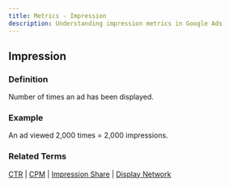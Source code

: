 ```yaml
---
title: Metrics - Impression
description: Understanding impression metrics in Google Ads
---
```


## Impression

### Definition
Number of times an ad has been displayed.

### Example
An ad viewed 2,000 times = 2,000 impressions.

### Related Terms
[CTR](/metrics/ctr) | [CPM](/metrics/cpm) | [Impression Share](/bidding-budget/impression-share) | [Display Network](/formats-networks/display-network)
